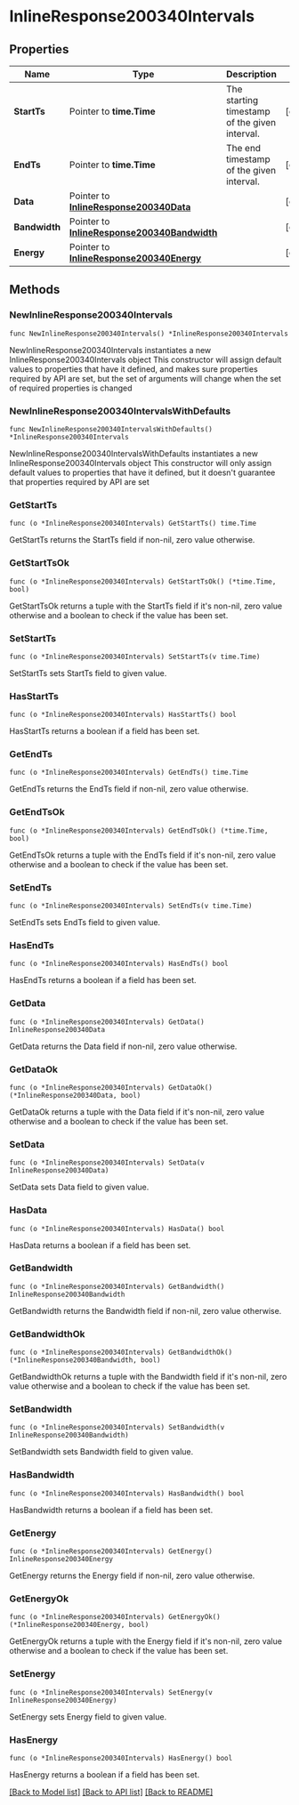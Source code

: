 # InlineResponse200340Intervals

## Properties

Name | Type | Description | Notes
------------ | ------------- | ------------- | -------------
**StartTs** | Pointer to **time.Time** | The starting timestamp of the given interval. | [optional] 
**EndTs** | Pointer to **time.Time** | The end timestamp of the given interval. | [optional] 
**Data** | Pointer to [**InlineResponse200340Data**](InlineResponse200340Data.md) |  | [optional] 
**Bandwidth** | Pointer to [**InlineResponse200340Bandwidth**](InlineResponse200340Bandwidth.md) |  | [optional] 
**Energy** | Pointer to [**InlineResponse200340Energy**](InlineResponse200340Energy.md) |  | [optional] 

## Methods

### NewInlineResponse200340Intervals

`func NewInlineResponse200340Intervals() *InlineResponse200340Intervals`

NewInlineResponse200340Intervals instantiates a new InlineResponse200340Intervals object
This constructor will assign default values to properties that have it defined,
and makes sure properties required by API are set, but the set of arguments
will change when the set of required properties is changed

### NewInlineResponse200340IntervalsWithDefaults

`func NewInlineResponse200340IntervalsWithDefaults() *InlineResponse200340Intervals`

NewInlineResponse200340IntervalsWithDefaults instantiates a new InlineResponse200340Intervals object
This constructor will only assign default values to properties that have it defined,
but it doesn't guarantee that properties required by API are set

### GetStartTs

`func (o *InlineResponse200340Intervals) GetStartTs() time.Time`

GetStartTs returns the StartTs field if non-nil, zero value otherwise.

### GetStartTsOk

`func (o *InlineResponse200340Intervals) GetStartTsOk() (*time.Time, bool)`

GetStartTsOk returns a tuple with the StartTs field if it's non-nil, zero value otherwise
and a boolean to check if the value has been set.

### SetStartTs

`func (o *InlineResponse200340Intervals) SetStartTs(v time.Time)`

SetStartTs sets StartTs field to given value.

### HasStartTs

`func (o *InlineResponse200340Intervals) HasStartTs() bool`

HasStartTs returns a boolean if a field has been set.

### GetEndTs

`func (o *InlineResponse200340Intervals) GetEndTs() time.Time`

GetEndTs returns the EndTs field if non-nil, zero value otherwise.

### GetEndTsOk

`func (o *InlineResponse200340Intervals) GetEndTsOk() (*time.Time, bool)`

GetEndTsOk returns a tuple with the EndTs field if it's non-nil, zero value otherwise
and a boolean to check if the value has been set.

### SetEndTs

`func (o *InlineResponse200340Intervals) SetEndTs(v time.Time)`

SetEndTs sets EndTs field to given value.

### HasEndTs

`func (o *InlineResponse200340Intervals) HasEndTs() bool`

HasEndTs returns a boolean if a field has been set.

### GetData

`func (o *InlineResponse200340Intervals) GetData() InlineResponse200340Data`

GetData returns the Data field if non-nil, zero value otherwise.

### GetDataOk

`func (o *InlineResponse200340Intervals) GetDataOk() (*InlineResponse200340Data, bool)`

GetDataOk returns a tuple with the Data field if it's non-nil, zero value otherwise
and a boolean to check if the value has been set.

### SetData

`func (o *InlineResponse200340Intervals) SetData(v InlineResponse200340Data)`

SetData sets Data field to given value.

### HasData

`func (o *InlineResponse200340Intervals) HasData() bool`

HasData returns a boolean if a field has been set.

### GetBandwidth

`func (o *InlineResponse200340Intervals) GetBandwidth() InlineResponse200340Bandwidth`

GetBandwidth returns the Bandwidth field if non-nil, zero value otherwise.

### GetBandwidthOk

`func (o *InlineResponse200340Intervals) GetBandwidthOk() (*InlineResponse200340Bandwidth, bool)`

GetBandwidthOk returns a tuple with the Bandwidth field if it's non-nil, zero value otherwise
and a boolean to check if the value has been set.

### SetBandwidth

`func (o *InlineResponse200340Intervals) SetBandwidth(v InlineResponse200340Bandwidth)`

SetBandwidth sets Bandwidth field to given value.

### HasBandwidth

`func (o *InlineResponse200340Intervals) HasBandwidth() bool`

HasBandwidth returns a boolean if a field has been set.

### GetEnergy

`func (o *InlineResponse200340Intervals) GetEnergy() InlineResponse200340Energy`

GetEnergy returns the Energy field if non-nil, zero value otherwise.

### GetEnergyOk

`func (o *InlineResponse200340Intervals) GetEnergyOk() (*InlineResponse200340Energy, bool)`

GetEnergyOk returns a tuple with the Energy field if it's non-nil, zero value otherwise
and a boolean to check if the value has been set.

### SetEnergy

`func (o *InlineResponse200340Intervals) SetEnergy(v InlineResponse200340Energy)`

SetEnergy sets Energy field to given value.

### HasEnergy

`func (o *InlineResponse200340Intervals) HasEnergy() bool`

HasEnergy returns a boolean if a field has been set.


[[Back to Model list]](../README.md#documentation-for-models) [[Back to API list]](../README.md#documentation-for-api-endpoints) [[Back to README]](../README.md)


